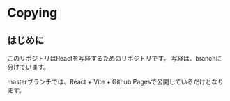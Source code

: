 # Copying
## はじめに
このリポジトリはReactを写経するためのリポジトリです。
写経は、branchに分けています。

masterブランチでは、React + Vite + Github Pagesで公開しているだけとなります。
